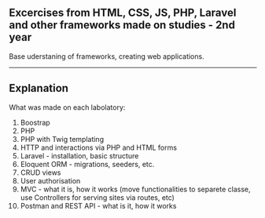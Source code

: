## Excercises from HTML, CSS, JS, PHP, Laravel and other frameworks made on studies - 2nd year

Base uderstaning of frameworks, creating web applications.

<hr>

## Explanation

What was made on each labolatory:
1. Boostrap
2. PHP
3. PHP with Twig templating
4. HTTP and interactions via PHP and HTML forms
5. Laravel - installation, basic structure
6. Eloquent ORM - migrations, seeders, etc.
7. CRUD views
8. User authorisation
9. MVC - what it is, how it works (move functionalities to separete classe, use Controllers for serving sites via routes, etc)
10. Postman and REST API - what is it, how it works
